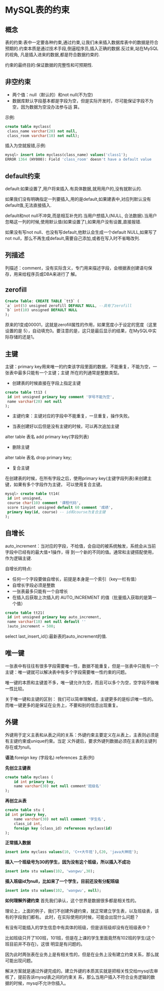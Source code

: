 # MySQL表的约束

## 概念

表的约束:表中一定要各种约束,通过约束,让我们未来插入数据库表中的数据是符合预期的.约束本质是通过技术手段,倒逼程序员,插入正确的数据.反过来,站在MySQL的视角,
凡是插入进来的数据,都是符合数据约束的.

约束的最终目的:保证数据的完整性和可预期性.

## 非空约束

+ 两个值：null（默认的）和not null(不为空)
+ 数据库默认字段基本都是字段为空，但是实际开发时，尽可能保证字段不为空，因为数据为空没办法参与运
算。

示例:
```sql
create table myclass(
 class_name varchar(20) not null,
 class_room varchar(10) not null);
```
插入为空就报错,示例:
```sql
mysql> insert into myclass(class_name) values('class1');
ERROR 1364 (HY000): Field 'class_room' doesn't have a default value
```

## default约束

default:如果设置了,用户将来插入.有具体数据,就用用户的,没有就默认的.

如果我们没有明确指定一列要插入,用的是default,如果建表中,对应列默认没有default值,无法直接插入.

default和not null不冲突,而是相互补充的.当用户想插入(NULL, 合法数据).当用户忽略这一列的时候,使用默认值(如果设置了),如果用户没有设置,直接报错.

如果没有写not null、也没有写default,他默认会生成一个default NULL,如果写了not null，那么不再生成default,需要自己添加,或者在写入时不省略改列.

## 列描述

列描述：comment，没有实际含义，专门用来描述字段，会根据表创建语句保存，用来给程序员或DBA来进行了
解。

## zerofill
```sql
Create Table: CREATE TABLE `tt3` (
`a` int(5) unsigned zerofill DEFAULT NULL, --具有了zerofill
`b` int(10) unsigned DEFAULT NULL
);
```

原来的1变成00001，这就是zerofill属性的作用，如果宽度小于设定的宽度（这里设置的是
5），自动填充0。要注意的是，这只是最后显示的结果，在MySQL中实际存储的还是1。

## 主键

主键：primary key用来唯一的约束该字段里面的数据，不能重复，不能为空，一张表中最多只能有一个主键；主键
所在的列通常是整数类型。

+ 创建表的时候直接在字段上指定主键
```sql
create table tt13 (
 id int unsigned primary key comment '学号不能为空',
 name varchar(20) not null
);
```

+ 主键约束：主键对应的字段中不能重复，一旦重复，操作失败。

+ 当表创建好以后但是没有主键的时候，可以再次追加主键

alter table 表名 add primary key(字段列表)

+ 删除主键

alter table 表名 drop primary key;

+ 复合主键

在创建表的时候，在所有字段之后，使用primary key(主键字段列表)来创建主键，如果有多个字段作为主键，
可以使用复合主键。
```sql
mysql> create table tt14(
 id int unsigned,
 course char(10) comment '课程代码',
 score tinyint unsigned default 60 comment '成绩',
 primary key(id, course) -- id和course为复合主键
);
```

## 自增长

auto_increment：当对应的字段，不给值，会自动的被系统触发，系统会从当前字段中已经有的最大值+1操作，得
到一个新的不同的值。通常和主键搭配使用，作为逻辑主键.

自增长的特点:
+ 任何一个字段要做自增长，前提是本身是一个索引（key一栏有值）
+ 自增长字段必须是整数
+ 一张表最多只能有一个自增长
+ 在插入后获取上次插入的 AUTO_INCREMENT 的值（批量插入获取的是第一个值）
```sql
create table tt21(
 id int unsigned primary key auto_increment,
 name varchar(10) not null default ''
 )auto_increment = 500;
 ```

 select last_insert_id():最新表的auto_increment的值.

 ## 唯一键

 一张表中有往往有很多字段需要唯一性，数据不能重复，但是一张表中只能有一个主键：唯一键就可以解决表中有多个字段需要唯一性约束的问题。

唯一键的本质和主键差不多，唯一键允许为空，而且可以多个为空，空字段不做唯一性比较。

关于唯一键和主键的区别：
我们可以简单理解成，主键更多的是标识唯一性的。而唯一键更多的是保证在业务上，不要和别的信息出现重复。

## 外键

外键用于定义主表和从表之间的关系：外键约束主要定义在从表上，主表则必须是有主键约束或unique约束。当定
义外键后，要求外键列数据必须在主表的主键列存在或为null。

**语法**:foreign key (字段名) references 主表(列)

**先创立主键表**
```sql
create table myclass (
    id int primary key,
    name varchar(30) not null comment'班级名'
);
```

**再创立从表**
```sql
create table stu (
id int primary key,
    name varchar(30) not null comment '学生名',
    class_id int,
    foreign key (class_id) references myclass(id)
);
```

**正常插入数据**
```sql
insert into myclass values(10, 'C++大牛班'),(20, 'java大神班');
```

**插入一个班级号为30的学生，因为没有这个班级，所以插入不成功**
```sql
insert into stu values(102, 'wangwu',30);
```

**插入班级id为null，比如来了一个学生，目前还没有分配班级**
```sql
insert into stu values(102, 'wangwu', null);
```

**如何理解外键约束**
首先我们承认，这个世界是数据很多都是相关性的。

理论上，上面的例子，我们不创建外键约束，就正常建立学生表，以及班级表，该有的字段我们都有。
此时，在实际使用的时候，可能会出现什么问题？

有没有可能插入的学生信息中有具体的班级，但是该班级却没有在班级表中？

比如班级只开了100班，101班，但是在上课的学生里面竟然有102班的学生(这个班目前并不存在)，这很
明显是有问题的。

因为此时两张表在业务上是有相关性的，但是在业务上没有建立约束关系，那么就可能出现问题。

解决方案就是通过外键完成的。建立外键的本质其实就是把相关性交给mysql去审核了，提前告诉mysql表之间的约束关
系，那么当用户插入不符合业务逻辑的数据的时候，mysql不允许你插入。